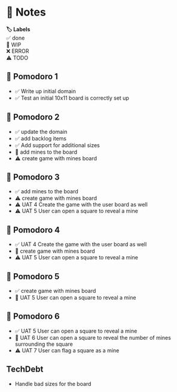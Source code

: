 # 📝 Notes

**🏷️ Labels**  
✅ done  
🚧 WIP  
❌ ERROR  
⚠ TODO

## 🍅 Pomodoro 1

- ✅ Write up initial domain
- ✅ Test an initial 10x11 board is correctly set up

## 🍅 Pomodoro 2

- ✅ update the domain
- ✅ add backlog items
- ✅ Add support for additional sizes
- 🚧 add mines to the board
- ⚠ create game with mines board

## 🍅 Pomodoro 3

- ✅ add mines to the board
- ⚠ create game with mines board
- ⚠ UAT 4 Create the game with the user board as well
- ⚠ UAT 5 User can open a square to reveal a mine

## 🍅 Pomodoro 4

- ✅ UAT 4 Create the game with the user board as well
- 🚧 create game with mines board
- ⚠ UAT 5 User can open a square to reveal a mine

## 🍅 Pomodoro 5

- ✅ create game with mines board
- 🚧 UAT 5 User can open a square to reveal a mine

## 🍅 Pomodoro 6

- ✅ UAT 5 User can open a square to reveal a mine
- 🚧 UAT 6 User can open a square to reveal the number of mines surrounding the square
- ⚠ UAT 7 User can flag a square as a mine

## TechDebt

- Handle bad sizes for the board
